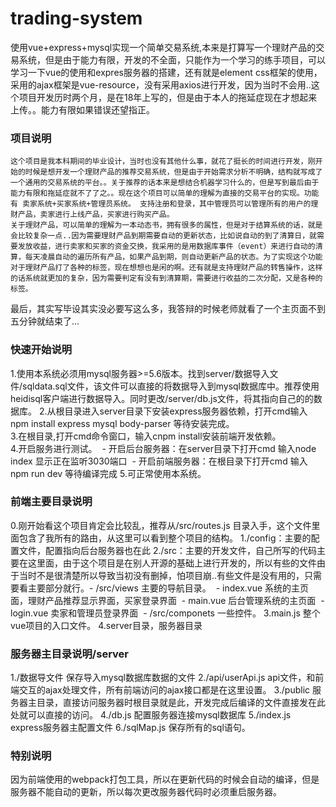 # trading-system
使用vue+express+mysql实现一个简单交易系统,本来是打算写一个理财产品的交易系统，但是由于能力有限，开发的不全面，只能作为一个学习的练手项目，可以学习一下vue的使用和expres服务器的搭建，还有就是element css框架的使用，采用的ajax框架是vue-resource，没有采用axios进行开发，因为当时不会用..这个项目开发历时两个月，是在18年上写的，但是由于本人的拖延症现在才想起来上传。。能力有限如果错误还望指正。

### 项目说明
 	这个项目是我本科期间的毕业设计，当时也没有其他什么事，就花了挺长的时间进行开发，刚开始的时候是想开发一个理财产品的推荐交易系统，但是由于开始需求分析不明确，结构就写成了一个通用的交易系统的平台。。关于推荐的话本来是想结合机器学习什么的，但是写到最后由于能力有限和拖延症就不了了之。。现在这个项目可以简单的理解为直接的交易平台的实现。功能有 卖家系统+买家系统+管理员系统。 支持注册和登录，其中管理员可以管理所有的用户的理财产品，卖家进行上线产品，买家进行购买产品。
  	关于理财产品，可以简单的理解为一本动态书，拥有很多的属性，但是对于结算系统的话，就是会比较复杂一点..因为需要理财产品到期需要自动的更新状态，比如说自动的到了清算日，就需要发放收益，进行卖家和买家的资金交换，我采用的是用数据库事件（event）来进行自动的清算，每天凌晨自动的遍历所有产品，如果产品到期，则自动更新产品的状态。为了实现这个功能对于理财产品打了各种的标签，现在想想也是闲的啊。还有就是支持理财产品的转售操作，这样的话系统就更加的复杂，因为需要判定有没有到清算期，需要进行收益的二次分配，又是各种的标签。
最后，其实写毕设其实没必要写这么多，我答辩的时候老师就看了一个主页面不到五分钟就结束了...

### 快速开始说明
1.使用本系统必须用mysql服务器>=5.6版本。找到server/数据导入文件/sqldata.sql文件，该文件可以直接的将数据导入到mysql数据库中。推荐使用heidisql客户端进行数据导入。同时更改/server/db.js文件，将其指向自己的的数据库。
2.从根目录进入server目录下安装express服务器依赖，打开cmd输入 npm install express mysql body-parser 等待安装完成。  
3.在根目录,打开cmd命令窗口，输入cnpm install安装前端开发依赖。  
4.开启服务进行测试。
​	-  开启后台服务器：在server目录下打开cmd 输入node index 显示正在监听3030端口
​	-  开启前端服务器：在根目录下打开cmd 输入 npm run dev 等待编译完成
5.可正常使用本系统。

### 前端主要目录说明
0.刚开始看这个项目肯定会比较乱，推荐从/src/routes.js 目录入手，这个文件里面包含了我所有的路由，从这里可以看到整个项目的结构。 
1./config：主要的配置文件，配置指向后台服务器也在此
2./src：主要的开发文件，自己所写的代码主要在这里面，由于这个项目是在别人开源的基础上进行开发的，所以有些的文件由于当时不是很清楚所以导致当初没有删掉，怕项目崩..有些文件是没有用的，只需要看主要部分就行。
​	- /src/views 主要的导航目录。 
​	- index.vue 系统的主页面，理财产品推荐显示界面，买家登录界面
​	- main.vue 后台管理系统的主页面
​	- login.vue 卖家和管理员登录界面
​	- /src/componets 一些控件。
3.main.js 整个vue项目的入口文件。
4.server目录，服务器目录

### 服务器主目录说明/server
1./数据导文件 保存导入mysql数据库数据的文件
2./api/userApi.js  api文件，和前端交互的ajax处理文件，所有前端访问的ajax接口都是在这里设置。
3./public  服务器主目录，直接访问服务器时根目录就是此，开发完成后编译的文件直接发在此处就可以直接的访问。
4./db.js 配置服务器连接mysql数据库
5./index.js express服务器主配置文件
6./sqlMap.js 保存所有的sql语句。

### 特别说明
因为前端使用的webpack打包工具，所以在更新代码的时候会自动的编译，但是服务器不能自动的更新，所以每次更改服务器代码时必须重启服务器。